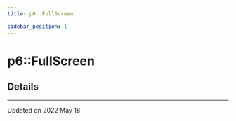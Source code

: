 ```yaml
---
title: p6::FullScreen

sidebar_position: 1
---
```


# p6::FullScreen





## Details
-------------------------------

Updated on 2022 May 18
